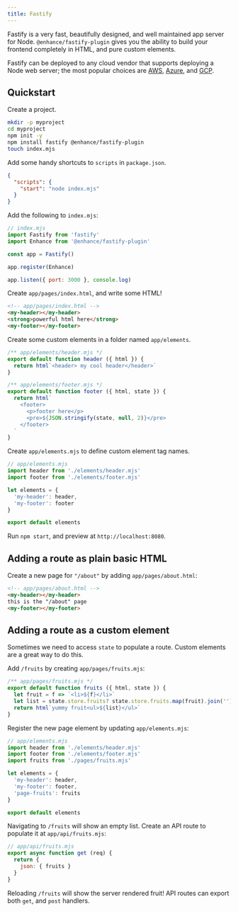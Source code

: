 ```yaml
---
title: Fastify
---
```


Fastify is a very fast, beautifully designed, and well maintained app server for Node. `@enhance/fastify-plugin` gives you the ability to build your frontend completely in HTML, and pure custom elements. 

Fastify can be deployed to any cloud vendor that supports deploying a Node web server; the most popular choices are [AWS](https://aws.amazon.com/getting-started/hands-on/deploy-nodejs-web-app/), [Azure](https://docs.microsoft.com/en-us/azure/app-service/quickstart-nodejs?tabs=linux&pivots=development-environment-vscode), and [GCP](https://cloud.google.com/run/docs/quickstarts/build-and-deploy/deploy-nodejs-service).

## Quickstart

Create a project.

```bash
mkdir -p myproject 
cd myproject
npm init -y
npm install fastify @enhance/fastify-plugin
touch index.mjs
```

Add some handy shortcuts to `scripts` in `package.json`.

```json
{
  "scripts": {
    "start": "node index.mjs"
  }
}
```

Add the following to `index.mjs`:

```javascript
// index.mjs
import Fastify from 'fastify'
import Enhance from '@enhance/fastify-plugin'

const app = Fastify()

app.register(Enhance)

app.listen({ port: 3000 }, console.log)
```

Create `app/pages/index.html`, and write some HTML!

```html
<!-- app/pages/index.html -->
<my-header></my-header>
<strong>powerful html here</strong>
<my-footer></my-footer>
```

Create some custom elements in a folder named `app/elements`.

```javascript
/** app/elements/header.mjs */
export default function header ({ html }) {
  return html`<header> my cool header</header>`
}
```

```javascript
/** app/elements/footer.mjs */
export default function footer ({ html, state }) {
  return html`
    <footer>
      <p>footer here</p>
      <pre>${JSON.stringify(state, null, 2)}</pre>
    </footer>
  `
}
```

Create `app/elements.mjs` to define custom element tag names.

```javascript
// app/elements.mjs
import header from './elements/header.mjs'
import footer from './elements/footer.mjs'

let elements = {
  'my-header': header,
  'my-footer': footer
}

export default elements
```

Run `npm start`, and preview at `http://localhost:8080`.


## Adding a route as plain basic HTML

Create a new page for `"/about"` by adding `app/pages/about.html`:

```html
<!-- app/pages/about.html -->
<my-header></my-header>
this is the "/about" page
<my-footer></my-footer>
```

## Adding a route as a custom element

Sometimes we need to access `state` to populate a route. Custom elements are a great way to do this.

Add `/fruits` by creating `app/pages/fruits.mjs`:

```javascript
/** app/pages/fruits.mjs */
export default function fruits ({ html, state }) {
  let fruit = f => `<li>${f}</li>`
  let list = state.store.fruits? state.store.fruits.map(fruit).join('') : []
  return html`yummy fruit<ul>${list}</ul>`
}
```

Register the new page element by updating `app/elements.mjs`:

```javascript
// app/elements.mjs
import header from './elements/header.mjs'
import footer from './elements/footer.mjs'
import fruits from './pages/fruits.mjs'

let elements = {
  'my-header': header,
  'my-footer': footer,
  'page-fruits': fruits
}

export default elements
```

Navigating to `/fruits` will show an empty list. Create an API route to populate it at `app/api/fruits.mjs`:

```javascript
// app/api/fruits.mjs
export async function get (req) {
  return {
    json: { fruits }
  }
}
```

Reloading `/fruits` will show the server rendered fruit! API routes can export both `get`, and `post` handlers.
